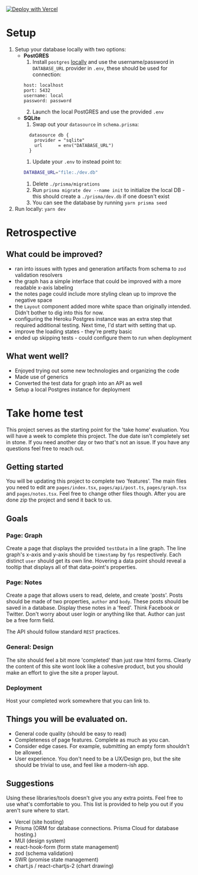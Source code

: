 [![Deploy with Vercel](https://vercel.com/button)](https://api.vercel.com/v1/integrations/deploy/prj_ASo9qBeQydZhFyPfc3JY1ACf5VRX/64A278RrGp)

# Setup

1. Setup your database locally with two options:
   - **PostGRES**
     1. Install `postgres` [locally](https://www.sqlshack.com/setting-up-a-postgresql-database-on-mac/) and use the username/password in `DATABASE_URL` provider in `.env`, these should be used for connection:
     ```
     host: localhost
     port: 5432
     username: local
     password: password
     ```
     2. Launch the local PostGRES and use the provided `.env`
   - **SQLite**
     1. Swap out your `datasource` in `schema.prisma`:
     ```prisma
       datasource db {
         provider = "sqlite"
         url      = env("DATABASE_URL")
       }
     ```
     1. Update your `.env` to instead point to:
     ```bash
     DATABASE_URL="file:./dev.db"
     ```
     1. Delete `./prisma/migrations`
     2. Run `prisma migrate dev --name init` to initialize the local DB - this should create a `./prisma/dev.db` if one doesn't exist
     3. You can see the database by running `yarn prisma seed`
2. Run locally: `yarn dev`

# Retrospective

## What could be improved?

- ran into issues with types and generation artifacts from schema to `zod` validation resolvers
- the graph has a simple interface that could be improved with a more readable x-axis labeling
- the notes page could include more styling clean up to improve the negative space
- the `Layout` component added more white space than originally intended. Didn't bother to dig into this for now.
- configuring the Heroku Postgres instance was an extra step that required additional testing. Next time, I'd start with setting that up.
- improve the loading states - they're pretty basic
- ended up skipping tests - could configure them to run when deployment

## What went well?

- Enjoyed trying out some new technologies and organizing the code
- Made use of generics
- Converted the test data for graph into an API as well
- Setup a local Postgres instance for deployment

# Take home test

This project serves as the starting point for the 'take home' evaluation. You will have a week to complete this project. The due date isn't completely set in stone. If you need another day or two that's not an issue. If you have any questions feel free to reach out.

## Getting started

You will be updating this project to complete two 'features'. The main files you need to edit are `pages/index.tsx`, `pages/api/post.ts`, `pages/graph.tsx` and `pages/notes.tsx`. Feel free to change other files though. After you are done zip the project and send it back to us.

## Goals

### Page: Graph

Create a page that displays the provided `testData` in a line graph. The line graph's x-axis and y-axis should be `timestamp` by `fps` respectively. Each distinct `user` should get its own line. Hovering a data point should reveal a tooltip that displays all of that data-point's properties.

### Page: Notes

Create a page that allows users to read, delete, and create 'posts'. Posts should be made of two properties, `author` and `body`. These posts should be saved in a database. Display these notes in a 'feed'. Think Facebook or Twitter. Don't worry about user login or anything like that. Author can just be a free form field.

The API should follow standard `REST` practices.

### General: Design

The site should feel a bit more 'completed' than just raw html forms. Clearly the content of this site wont look like a cohesive product, but you should make an effort to give the site a proper layout.

### Deployment

Host your completed work somewhere that you can link to.

## Things you will be evaluated on.

- General code quality (should be easy to read)
- Completeness of page features. Complete as much as you can.
- Consider edge cases. For example, submitting an empty form shouldn't be allowed.
- User experience. You don't need to be a UX/Design pro, but the site should be trivial to use, and feel like a modern-ish app.

## Suggestions

Using these libraries/tools doesn't give you any extra points. Feel free to use what's comfortable to you. This list is provided to help you out if you aren't sure where to start.

- Vercel (site hosting)
- Prisma (ORM for database connections. Prisma Cloud for database hosting.)
- MUI (design system)
- react-hook-form (form state management)
- zod (schema validation)
- SWR (promise state management)
- chart.js / react-chartjs-2 (chart drawing)
